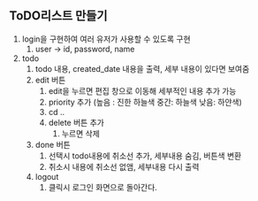 ## ToDO리스트 만들기



1. login을 구현하여 여러 유저가 사용할 수 있도록 구현
   1. user -> id, password, name
2. todo
   1. todo 내용, created_date 내용을 출력, 세부 내용이 있다면 보여줌
   2. edit 버튼 
      1. edit을 누르면 편집 창으로 이동해 세부적인 내용 추가 가능
      2. priority 추가 (높음 : 진한 하늘색 중간: 하늘색 낮음: 하얀색)
      3. cd ..
      4. delete 버튼 추가
         1. 누르면 삭제
   3. done 버튼
      1. 선택시 todo내용에 취소선 추가, 세부내용 숨김, 버튼색 변환
      2. 취소시 내용에 취소선 없앰, 세부내용 다시 출력
   4. logout
      1. 클릭시 로그인 화면으로 돌아간다.

